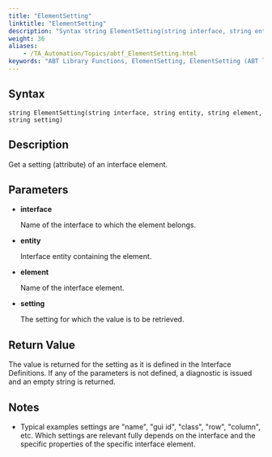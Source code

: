 ```yaml
--- 
title: "ElementSetting"
linktitle: "ElementSetting"
description: "Syntax string ElementSetting(string interface, string entity, string element, string setting) Description Get a setting (attribute) of an interface element. Parameters interface Name of the interface ..."
weight: 36
aliases: 
    - /TA_Automation/Topics/abtf_ElementSetting.html
keywords: "ABT Library Functions, ElementSetting, ElementSetting (ABT library function)"
---
```


## Syntax

`string ElementSetting(string interface, string entity, string element, string setting)`

## Description

Get a setting \(attribute\) of an interface element.

## Parameters

-   **interface**

    Name of the interface to which the element belongs.

-   **entity**

    Interface entity containing the element.

-   **element**

    Name of the interface element.

-   **setting**

    The setting for which the value is to be retrieved.


## Return Value

The value is returned for the setting as it is defined in the Interface Definitions. If any of the parameters is not defined, a diagnostic is issued and an empty string is returned.

## Notes

-   Typical examples settings are "name", "gui id", "class", "row", "column", etc. Which settings are relevant fully depends on the interface and the specific properties of the specific interface element.




